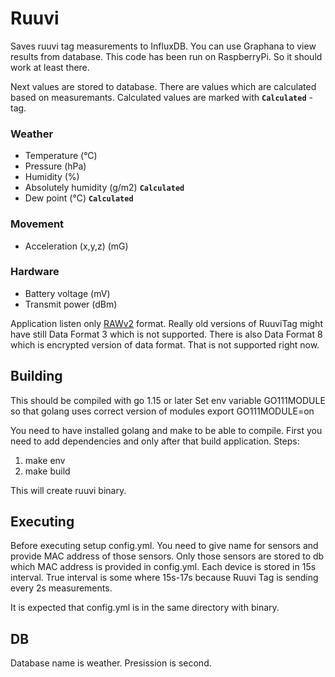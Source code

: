 # Ruuvi
Saves ruuvi tag measurements to InfluxDB. You can use Graphana to view results from database. This code has been run on RaspberryPi. So it should work at least there.

Next values are stored to database. There are values which are calculated based on measuremants. Calculated values are marked with **`Calculated`** -tag.

### Weather
* Temperature (°C)
* Pressure (hPa)
* Humidity (%)
* Absolutely humidity (g/m2) **`Calculated`**
* Dew point (°C) **`Calculated`**

### Movement
* Acceleration (x,y,z) (mG)

### Hardware
* Battery voltage (mV)
* Transmit power (dBm)

Application listen only [RAWv2](https://docs.ruuvi.com/communication/bluetooth-advertisements/data-format-5-rawv2) format. Really old versions of RuuviTag might have still Data Format 3 which is not supported. There is also Data Format 8 which is encrypted version of data format. That is not supported right now. 

## Building

This should be compiled with go 1.15 or later
Set env variable  GO111MODULE so that golang uses correct version of modules
export GO111MODULE=on

You need to have installed golang and make to be able to compile. First you need to add dependencies and only after that build application.
Steps:
1. make env
2. make build

This will create ruuvi binary.


## Executing

Before executing setup config.yml. You need to give name for sensors and provide MAC address of those sensors. Only those sensors are stored to db which MAC address is provided in config.yml. Each device is stored in 15s interval. True interval is some where 15s-17s because Ruuvi Tag is sending every 2s measurements.

It is expected that config.yml is in the same directory with binary.

## DB

Database name is weather. Presission is second.


